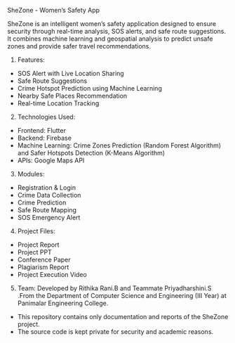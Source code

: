  SheZone - Women’s Safety App 

SheZone is an intelligent women’s safety application designed to ensure security through real-time analysis, SOS alerts, and safe route suggestions.  
It combines machine learning and geospatial analysis to predict unsafe zones and provide safer travel recommendations.

1. Features:
-  SOS Alert with Live Location Sharing  
-  Safe Route Suggestions  
-  Crime Hotspot Prediction using Machine Learning  
-  Nearby Safe Places Recommendation  
-  Real-time Location Tracking  

2. Technologies Used:
- Frontend: Flutter  
- Backend: Firebase  
- Machine Learning: Crime Zones Prediction (Random Forest Algorithm) and Safer Hotspots Detection (K-Means Algorithm)
- APIs: Google Maps API  

3. Modules:
- Registration & Login  
- Crime Data Collection  
- Crime Prediction  
- Safe Route Mapping  
- SOS Emergency Alert  

4. Project Files:
- Project Report  
- Project PPT  
- Conference Paper
- Plagiarism Report 
- Project Execution Video  

5. Team:
Developed by Rithika Rani.B and Teammate Priyadharshini.S .From the Department of Computer Science and Engineering (III Year) at Panimalar Engineering College.

- This repository contains only documentation and reports of the SheZone project.  
- The source code is kept private for security and academic reasons.







